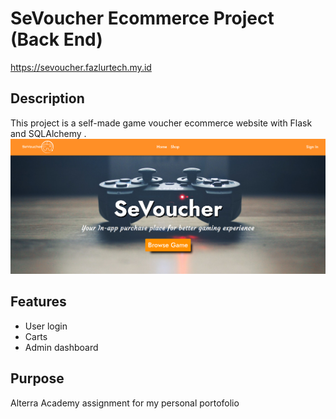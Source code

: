 # SeVoucher Ecommerce Project (Back End)
https://sevoucher.fazlurtech.my.id

## Description
This project is a self-made game voucher ecommerce website with Flask and SQLAlchemy . 
![Apps preview](https://raw.githubusercontent.com/alulfazlur/Portofolio-E-Commerce-Frontend/master/src/images/image-sevoucher.png)

## Features
* User login
* Carts
* Admin dashboard

## Purpose
Alterra Academy assignment for my personal portofolio
